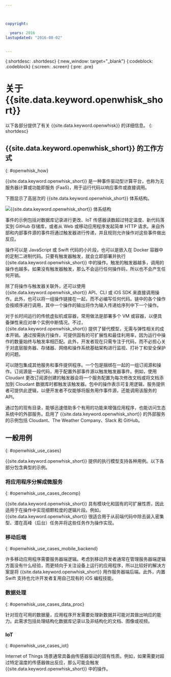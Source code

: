 ```yaml
---

 

copyright:

  years: 2016
lastupdated: "2016-08-02"
 

---
```


{:shortdesc: .shortdesc}
{:new_window: target="_blank"}
{:codeblock: .codeblock}
{:screen: .screen}
{:pre: .pre}

# 关于 {{site.data.keyword.openwhisk_short}}

以下各部分提供了有关 {{site.data.keyword.openwhisk}} 的详细信息。
{: shortdesc}

## {{site.data.keyword.openwhisk_short}} 的工作方式
{: #openwhisk_how}

{{site.data.keyword.openwhisk_short}} 是一种事件驱动型计算平台，也称为无服务器计算或功能即服务 (FaaS)，用于运行代码以响应事件或直接调用。

下图显示了高层次的 {{site.data.keyword.openwhisk_short}} 体系结构。

![{{site.data.keyword.openwhisk_short}} 体系结构](OpenWhisk.png)

事件的示例包括对数据库记录进行更改、IoT 传感器读数超过特定温度、新代码落实到 GitHub 存储库，或者从 Web 或移动应用程序发起简单 HTTP 请求。来自外部和内部事件源的事件将通过触发器进行传递，并且规则允许操作对这些事件做出反应。

操作可以是 JavaScript 或 Swift 代码的小片段，也可以是嵌入在 Docker 容器中的定制二进制代码。只要有触发器触发，就会立即部署并执行 {{site.data.keyword.openwhisk_short}} 中的操作。触发的触发器越多，调用的操作也越多。如果没有触发器触发，那么不会运行任何操作码，所以也不会产生任何开销。

除了将操作与触发器关联外，还可以使用 {{site.data.keyword.openwhisk_short}} API、CLI 或 iOS SDK 来直接调用操作。此外，也可以将一组操作链接在一起，而不必编写任何代码。链中的各个操作会按顺序进行调用，其中一个操作的输出将作为输入传递给序列中下一个操作。

对于长时间运行的传统虚拟机或容器，常用做法是部署多个 VM 或容器，以便具备弹性来应对单个实例中断情况。不过，{{site.data.keyword.openwhisk_short}} 提供了替代模型，无需与弹性相关的成本开销。通过按需执行操作，可提供固有的可扩展性和最佳利用率，因为运行中操作的数量始终与触发率相匹配。此外，开发者现在只需专注于代码，而不必担心关于对底层服务器、存储器、网络和操作系统基础架构进行监视、打补丁和安全保护的问题。

可以随包集成其他服务和事件提供程序。一个包是捆绑在一起的一组订阅源和操作。订阅源是一段代码，用于配置外部事件源以触发触发器事件。例如，使用 Cloudant 更改订阅源创建的触发器会将一个服务配置为每次修改文档或将文档添加到 Cloudant 数据库时都触发该触发器。包中的操作表示可复用逻辑，服务提供者可提供此逻辑，以便开发者不仅能够将服务用作事件源，还能调用该服务的 API。

通过包的现有目录，能够迅速借助多个有用的功能来增强应用程序，也能访问生态系统中的外部服务。启用了 {{site.data.keyword.openwhisk_short}} 的外部服务的示例包括 Cloudant、The Weather Company、Slack 和 GitHub。


## 一般用例
{: #openwhisk_use_cases}

{{site.data.keyword.openwhisk_short}} 提供的执行模型支持各种用例。以下各部分包含典型的示例。

### 将应用程序分解成微服务
{: #openwhisk_use_cases_decomp}

{{site.data.keyword.openwhisk_short}} 具有模块化和固有的可扩展性质，因此适用于在操作中实现细颗粒度的逻辑片段。例如，{{site.data.keyword.openwhisk_short}} 很适合用于从前端代码中除去装入密集型、潜在高峰（后台）任务并将这些任务作为操作实现。

### 移动后端
{: #openwhisk_use_cases_mobile_backend}

许多移动应用程序需要服务器端逻辑。考虑到移动开发者通常在管理服务器端逻辑方面没有什么经验，而更倾向于关注设备上运行的应用程序，所以比较好的解决方案是将 {{site.data.keyword.openwhisk_short}} 用作服务器端后端。此外，内置 Swift 支持也允许开发者复用自己现有的 iOS 编程技能。

### 数据处理
{: #openwhisk_use_cases_data_proc}

针对现在可用的数据量，应用程序开发需要处理新数据并可能对其做出响应的能力。此需求包括处理结构化数据库记录以及非结构化的文档、图像或视频。

### IoT
{: #openwhisk_use_cases_iot}

Internet of Things 场景通常具备由传感器驱动的固有性质。例如，如果需要对超过特定温度的传感器做出反应，那么可能会触发 {{site.data.keyword.openwhisk_short}} 中的操作。
